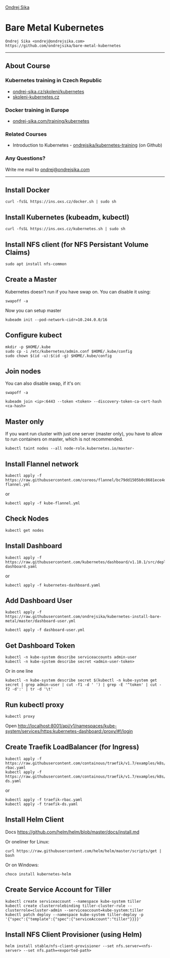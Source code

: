 [Ondrej Sika](https://ondrejsika.com)

# Bare Metal Kubernetes

    Ondrej Sika <ondrej@ondrejsika.com>
    https://github.com/ondrejsika/bare-metal-kubernetes

---

## About Course

### Kubernetes training in Czech Republic

- [ondrej-sika.cz/skoleni/kubernetes](https://ondrej-sika.cz/skoleni/kubernetes?_s=gh-dte)
- [skoleni-kubernetes.cz](https://skoleni-docker.cz/?_s=gh-kibm)

### Docker training in Europe

- [ondrej-sika.com/training/kubernetes](https://ondrej-sika.com/training/kubernetes?_s=gh-kibm)

### Related Courses

- Introduction to Kubernetes - [ondrejsika/kubernetes-training](https://github.com/ondrejsika/kubernetes-training) (on Github)

### Any Questions?

Write me mail to <ondrej@ondrejsika.com>

---

## Install Docker

```
curl -fsSL https://ins.oxs.cz/docker.sh | sudo sh
```

## Install Kubernetes (kubeadm, kubectl)

```
curl -fsSL https://ins.oxs.cz/kubernetes.sh | sudo sh
```

## Install NFS client (for NFS Persistant Volume Claims)

```
sudo apt install nfs-common
```

## Create a Master

Kubernetes doesn't run if you have swap on. You can disable it using:

```
swapoff -a
```

Now you can setup master

```
kubeadm init --pod-network-cidr=10.244.0.0/16
```

## Configure kubect

```
mkdir -p $HOME/.kube
sudo cp -i /etc/kubernetes/admin.conf $HOME/.kube/config
sudo chown $(id -u):$(id -g) $HOME/.kube/config
```

## Join nodes

You can also disable swap, if it's on:

```
swapoff -a
```

```
kubeadm join <ip>:6443 --token <token> --discovery-token-ca-cert-hash <ca-hash>
```

## Master only

If you want run cluster with just one server (master only), you have to allow to run containers on master, which is not recommended.

```
kubectl taint nodes --all node-role.kubernetes.io/master-
```


## Install Flannel network

```
kubectl apply -f https://raw.githubusercontent.com/coreos/flannel/bc79dd1505b0c8681ece4de4c0d86c5cd2643275/Documentation/kube-flannel.yml
```

or

```
kubectl apply -f kube-flannel.yml
```

## Check Nodes

```
kubectl get nodes
```

## Install Dashboard

```
kubectl apply -f https://raw.githubusercontent.com/kubernetes/dashboard/v1.10.1/src/deploy/recommended/kubernetes-dashboard.yaml
```

or

```
kubectl apply -f kubernetes-dashboard.yaml
```

## Add Dashboard User

```
kubectl apply -f https://raw.githubusercontent.com/ondrejsika/kubernetes-install-bare-metal/master/dashboard-user.yml
```

```
kubectl apply -f dashboard-user.yml
```

## Get Dashboard Token

```
kubectl -n kube-system describe serviceaccounts admin-user
kubectl -n kube-system describe secret <admin-user-token>
```

Or in one line

```
kubectl -n kube-system describe secret $(kubectl -n kube-system get secret | grep admin-user | cut -f1 -d ' ') | grep -E '^token' | cut -f2 -d':' | tr -d '\t'
```

## Run kubectl proxy

```
kubectl proxy
```

Open <http://localhost:8001/api/v1/namespaces/kube-system/services/https:kubernetes-dashboard:/proxy/#!/login>

## Create Traefik LoadBalancer (for Ingress)

```
kubectl apply -f https://raw.githubusercontent.com/containous/traefik/v1.7/examples/k8s/traefik-rbac.yaml
kubectl apply -f https://raw.githubusercontent.com/containous/traefik/v1.7/examples/k8s/traefik-ds.yaml
```

or

```
kubectl apply -f traefik-rbac.yaml
kubectl apply -f traefik-ds.yaml
```

## Install Helm Client

Docs <https://github.com/helm/helm/blob/master/docs/install.md>

Or oneliner for Linux:

```
curl https://raw.githubusercontent.com/helm/helm/master/scripts/get | bash
```

Or on Windows:

```
choco install kubernetes-helm
```

## Create Service Account for Tiller

```
kubectl create serviceaccount --namespace kube-system tiller
kubectl create clusterrolebinding tiller-cluster-rule --clusterrole=cluster-admin --serviceaccount=kube-system:tiller
kubectl patch deploy --namespace kube-system tiller-deploy -p '{"spec":{"template":{"spec":{"serviceAccount":"tiller"}}}}'
```

## Install NFS Client Provisioner (using Helm)

```
helm install stable/nfs-client-provisioner --set nfs.server=<nfs-server> --set nfs.path=<exported-path>
```
